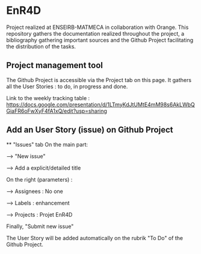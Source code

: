 # EnR4D
Project realized at ENSEIRB-MATMECA in collaboration with Orange. This repository gathers the documentation realized throughout the project, a bibliography gathering important sources and the Github Project facilitating the distribution of the tasks.


## Project management tool

The Github Project is accessible via the Project tab on this page. It gathers all the User Stories : to do, in progress and done.

Link to the weekly tracking table : https://docs.google.com/presentation/d/1LTmyKdJtUMtE4mM98s6AkLWbQGiaFR6oFwXyF4fA1xQ/edit?usp=sharing

## Add an User Story (issue) on Github Project

**  "Issues" tab
 On the main part:

 --> "New issue"
 
 --> Add a explicit/detailed title
 
 On the right (parameters) :
 
 --> Assignees : No one
 
 --> Labels : enhancement
 
 --> Projects : Projet EnR4D
 
 Finally, "Submit new issue"
 
 The User Story will be added automatically on the rubrik "To Do" of the Github Project.
